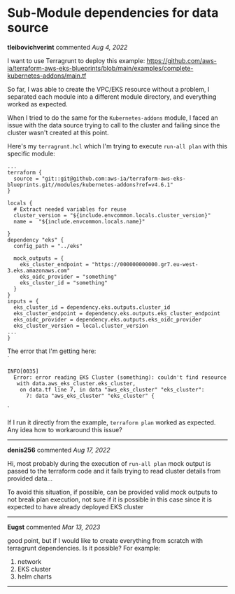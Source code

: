 # Sub-Module dependencies for data source

**tleibovichverint** commented *Aug 4, 2022*

I want to use Terragrunt to deploy this example:  https://github.com/aws-ia/terraform-aws-eks-blueprints/blob/main/examples/complete-kubernetes-addons/main.tf

So far, I was able to create the VPC/EKS resource without a problem, I separated each module into a different module directory, and everything worked as expected.

When I tried to do the same for the `Kubernetes-addons` module, I faced an issue with the data source trying to call to the cluster and failing since the cluster wasn't created at this point.

Here's my `terragrunt.hcl` which I'm trying to execute `run-all plan` with this specific module:
```hcl
...
terraform { 
  source = "git::git@github.com:aws-ia/terraform-aws-eks-blueprints.git//modules/kubernetes-addons?ref=v4.6.1"
}

locals {
  # Extract needed variables for reuse
  cluster_version = "${include.envcommon.locals.cluster_version}"
  name =  "${include.envcommon.locals.name}"

}
dependency "eks" {
  config_path = "../eks"

  mock_outputs = {
    eks_cluster_endpoint = "https://000000000000.gr7.eu-west-3.eks.amazonaws.com"
    eks_oidc_provider = "something"
    eks_cluster_id = "something"
  }
}
inputs = {
  eks_cluster_id = dependency.eks.outputs.cluster_id
  eks_cluster_endpoint = dependency.eks.outputs.eks_cluster_endpoint
  eks_oidc_provider = dependency.eks.outputs.eks_oidc_provider
  eks_cluster_version = local.cluster_version
...
}
```

The error that I'm getting here:  
`

    INFO[0035]
      Error: error reading EKS Cluster (something): couldn't find resource
       with data.aws_eks_cluster.eks_cluster,
        on data.tf line 7, in data "aws_eks_cluster" "eks_cluster":
          7: data "aws_eks_cluster" "eks_cluster" {

`

If I run it directly from the example, `terraform plan` worked as expected.
Any idea how to workaround this issue?
<br />
***


**denis256** commented *Aug 17, 2022*

Hi,
most probably during the execution of `run-all plan` mock output is passed to the terraform code and it fails trying to read cluster details from provided data...

To avoid this situation, if possible, can be provided valid mock outputs to not break plan execution, not sure if it is possible in this case since it is expected to have already deployed EKS cluster



***

**Eugst** commented *Mar 13, 2023*

good point, 
but if I would like to create everything from scratch with terragrunt dependencies. Is it possible?
For example:
1. network
2. EKS cluster 
3. helm charts
***

